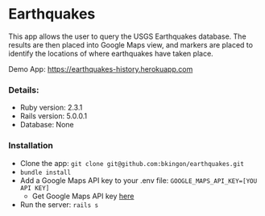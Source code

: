# Earthquakes

This app allows the user to query the USGS Earthquakes database. The results are then placed into  Google Maps view, and markers are placed to identify the locations of where earthquakes have taken place.

Demo App: https://earthquakes-history.herokuapp.com

### Details:
* Ruby version: 2.3.1
* Rails version: 5.0.0.1
* Database: None

### Installation
* Clone the app: `git clone git@github.com:bkingon/earthquakes.git`
* `bundle install`
* Add a Google Maps API key to your .env file: `GOOGLE_MAPS_API_KEY=[YOU API KEY]`
  * Get Google Maps API key [here](https://developers.google.com/maps/documentation/javascript/reference)
* Run the server: `rails s`

